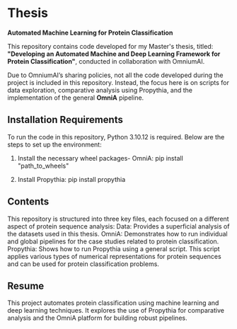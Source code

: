 # Thesis
__Automated Machine Learning for Protein Classification__

This repository contains code developed for my Master's thesis, titled:  
**"Developing an Automated Machine and Deep Learning Framework for Protein Classification"**, conducted in collaboration with OmniumAI.

Due to OmniumAI’s sharing policies, not all the code developed during the project is included in this repository. Instead, the focus here is on scripts for data exploration, comparative analysis using Propythia, and the implementation of the general **OmniA** pipeline.

## __Installation Requirements__

To run the code in this repository, Python 3.10.12 is required. Below are the steps to set up the environment:

1. Install the necessary wheel packages- OmniA:
   pip install "path_to_wheels"

2. Install Propythia:
   pip install propythia

## __Contents__

This repository is structured into three key files, each focused on a different aspect of protein sequence analysis:
  Data: Provides a superficial analysis of the datasets used in this thesis.
  OmniA: Demonstrates how to run individual and global pipelines for the case studies related to protein classification.
  Propythia: Shows how to run Propythia using a general script. This script applies various types of numerical representations for protein sequences and can be used for protein classification problems.

## __Resume__

This project automates protein classification using machine learning and deep learning techniques. It explores the use of Propythia for comparative analysis and the OmniA platform for building robust pipelines.